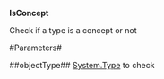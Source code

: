 **IsConcept**

Check if a type is a concept or not

#Parameters#


##objectType##
[System.Type](System.Type) to check
